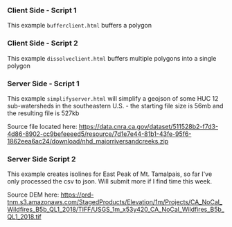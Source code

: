 ### Client Side - Script 1
This example ```bufferclient.html``` buffers a polygon

### Client Side - Script 2
This example ```dissolveclient.html``` buffers multiple polygons into a single polygon

### Server Side - Script 1
This example ```simplifyserver.html``` will simplify a geojson of some HUC 12 sub-watersheds in the southeastern U.S. - the starting file size is 56mb and the resulting file is 527kb

Source file located here: https://data.cnra.ca.gov/dataset/511528b2-f7d3-4d86-8902-cc9befeeeed5/resource/7d1e7e44-81b1-43fe-95f6-1862eea6ac24/download/nhd_majorriversandcreeks.zip

### Server Side Script 2

This example creates isolines for East Peak of Mt. Tamalpais, so far I've only processed the csv to json. Will submit more if I find time this week.

Source DEM here: https://prd-tnm.s3.amazonaws.com/StagedProducts/Elevation/1m/Projects/CA_NoCal_Wildfires_B5b_QL1_2018/TIFF/USGS_1m_x53y420_CA_NoCal_Wildfires_B5b_QL1_2018.tif

